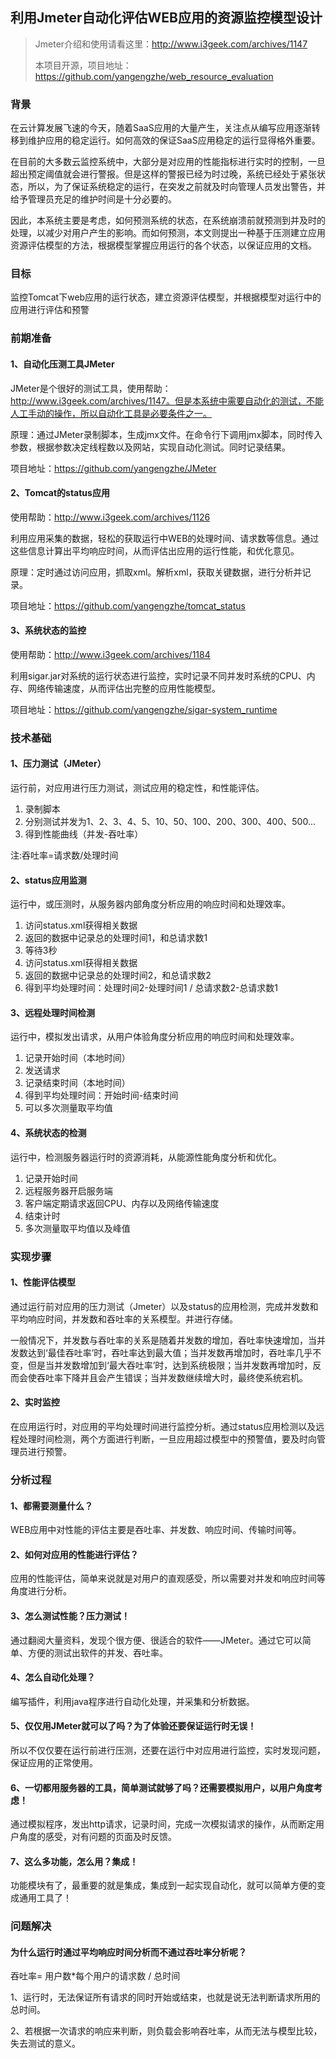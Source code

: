 ## 利用Jmeter自动化评估WEB应用的资源监控模型设计

> Jmeter介绍和使用请看这里：http://www.i3geek.com/archives/1147
> 
> 本项目开源，项目地址：https://github.com/yangengzhe/web_resource_evaluation

### 背景

在云计算发展飞速的今天，随着SaaS应用的大量产生，关注点从编写应用逐渐转移到维护应用的稳定运行。如何高效的保证SaaS应用稳定的运行显得格外重要。

在目前的大多数云监控系统中，大部分是对应用的性能指标进行实时的控制，一旦超出预定阈值就会进行警报。但是这样的警报已经为时过晚，系统已经处于紧张状态，所以，为了保证系统稳定的运行，在突发之前就及时向管理人员发出警告，并给予管理员充足的维护时间是十分必要的。

因此，本系统主要是考虑，如何预测系统的状态，在系统崩溃前就预测到并及时的处理，以减少对用户产生的影响。而如何预测，本文则提出一种基于压测建立应用资源评估模型的方法，根据模型掌握应用运行的各个状态，以保证应用的文档。
### 目标

监控Tomcat下web应用的运行状态，建立资源评估模型，并根据模型对运行中的应用进行评估和预警

### 前期准备

#### 1、自动化压测工具JMeter

JMeter是个很好的测试工具，使用帮助：http://www.i3geek.com/archives/1147。但是本系统中需要自动化的测试，不能人工手动的操作，所以自动化工具是必要条件之一。

原理：通过JMeter录制脚本，生成jmx文件。在命令行下调用jmx脚本，同时传入参数，根据参数决定线程数以及网站，实现自动化测试。同时记录结果。

项目地址：https://github.com/yangengzhe/JMeter

#### 2、Tomcat的status应用

使用帮助：http://www.i3geek.com/archives/1126

利用应用采集的数据，轻松的获取运行中WEB的处理时间、请求数等信息。通过这些信息计算出平均响应时间，从而评估出应用的运行性能，和优化意见。

原理：定时通过访问应用，抓取xml。解析xml，获取关键数据，进行分析并记录。

项目地址：https://github.com/yangengzhe/tomcat_status

#### 3、系统状态的监控

使用帮助：http://www.i3geek.com/archives/1184

利用sigar.jar对系统的运行状态进行监控，实时记录不同并发时系统的CPU、内存、网络传输速度，从而评估出完整的应用性能模型。

项目地址：https://github.com/yangengzhe/sigar-system_runtime

### 技术基础

#### 1、压力测试（JMeter）

运行前，对应用进行压力测试，测试应用的稳定性，和性能评估。

1. 录制脚本
2. 分别测试并发为1、2、3、4、5、10、50、100、200、300、400、500...
3. 得到性能曲线（并发-吞吐率）

注:吞吐率=请求数/处理时间

#### 2、status应用监测

运行中，或压测时，从服务器内部角度分析应用的响应时间和处理效率。

1. 访问status.xml获得相关数据
2. 返回的数据中记录总的处理时间1，和总请求数1
3. 等待3秒
4. 访问status.xml获得相关数据
5. 返回的数据中记录总的处理时间2，和总请求数2
6. 得到平均处理时间：处理时间2-处理时间1 / 总请求数2-总请求数1

#### 3、远程处理时间检测

运行中，模拟发出请求，从用户体验角度分析应用的响应时间和处理效率。

1. 记录开始时间（本地时间）
2. 发送请求
3. 记录结束时间（本地时间）
4. 得到平均处理时间：开始时间-结束时间
5. 可以多次测量取平均值

#### 4、系统状态的检测

运行中，检测服务器运行时的资源消耗，从能源性能角度分析和优化。

1. 记录开始时间
2. 远程服务器开启服务端
3. 客户端定期请求返回CPU、内存以及网络传输速度
4. 结束计时
5. 多次测量取平均值以及峰值

### 实现步骤
#### 1、性能评估模型

通过运行前对应用的压力测试（Jmeter）以及status的应用检测，完成并发数和平均响应时间，并发数和吞吐率的关系模型。并进行存储。

一般情况下，并发数与吞吐率的关系是随着并发数的增加，吞吐率快速增加，当并发数达到‘最佳吞吐率’时，吞吐率达到最大值；当并发数再增加时，吞吐率几乎不变，但是当并发数增加到‘最大吞吐率’时，达到系统极限；当并发数再增加时，反而会使吞吐率下降并且会产生错误；当并发数继续增大时，最终使系统宕机。

#### 2、实时监控

在应用运行时，对应用的平均处理时间进行监控分析。通过status应用检测以及远程处理时间检测，两个方面进行判断，一旦应用超过模型中的预警值，要及时向管理员进行预警。

### 分析过程
#### 1、都需要测量什么？
WEB应用中对性能的评估主要是吞吐率、并发数、响应时间、传输时间等。

#### 2、如何对应用的性能进行评估？
应用的性能评估，简单来说就是对用户的直观感受，所以需要对并发和响应时间等角度进行分析。

#### 3、怎么测试性能？压力测试！
通过翻阅大量资料，发现个很方便、很适合的软件——JMeter。通过它可以简单、方便的测试出软件的并发、吞吐率。

#### 4、怎么自动化处理？
编写插件，利用java程序进行自动化处理，并采集和分析数据。

#### 5、仅仅用JMeter就可以了吗？为了体验还要保证运行时无误！
所以不仅仅要在运行前进行压测，还要在运行中对应用进行监控，实时发现问题，保证应用的正常使用。

#### 6、一切都用服务器的工具，简单测试就够了吗？还需要模拟用户，以用户角度考虑！
通过模拟程序，发出http请求，记录时间，完成一次模拟请求的操作，从而断定用户角度的感受，对有问题的页面及时反馈。

#### 7、这么多功能，怎么用？集成！
功能模块有了，最重要的就是集成，集成到一起实现自动化，就可以简单方便的变成通用工具了！

### 问题解决
#### 为什么运行时通过平均响应时间分析而不通过吞吐率分析呢？

吞吐率= 用户数*每个用户的请求数 / 总时间

1、运行时，无法保证所有请求的同时开始或结束，也就是说无法判断请求所用的总时间。

2、若根据一次请求的响应来判断，则负载会影响吞吐率，从而无法与模型比较，失去测试的意义。